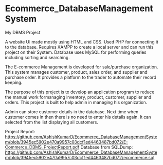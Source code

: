 # Ecommerce_DatabaseManagementSystem

My DBMS Project

A website UI made mostly using HTML and CSS. Used PHP for connecting it to the database. Requires XAMPP to create a local server and can run this project on their System. Database uses MySQL for performing queries including sorting and searching. 

The E-commerce Management is developed for sale/purchase organization. This system manages customer, product, sales order, and supplier and purchase order. It provides a platform to the trader to automate their record keeping.

The purpose of this project is to develop an application program to reduce the manual work formanaging inventory, product, customer, supplier and orders. This project is built to help admin in managing his organization.

Admin can store customer details in the database. Next time when customer comes in then there is no need to enter his details again. It can selected from the list displaying all customers.

Project Report: https://github.com/AshishKumarD/Ecommerce_DatabaseManagementSystem/blob/3945ec5902e470a9957c03dcf1ed4463487bd072/E-Commerce_DBMS_ProjectReport.pdf
Database from SQLDump: https://github.com/AshishKumarD/Ecommerce_DatabaseManagementSystem/blob/3945ec5902e470a9957c03dcf1ed4463487bd072/ecommerce.sql
